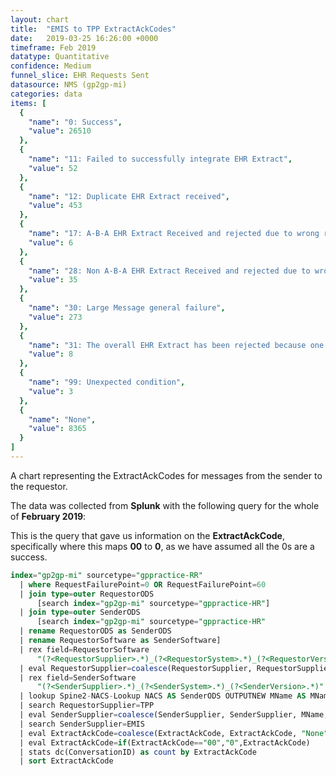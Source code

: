 ```yaml
---
layout: chart
title:  "EMIS to TPP ExtractAckCodes"
date:   2019-03-25 16:26:00 +0000
timeframe: Feb 2019
datatype: Quantitative
confidence: Medium
funnel_slice: EHR Requests Sent
datasource: NMS (gp2gp-mi)
categories: data
items: [
  {
    "name": "0: Success",
    "value": 26510
  },
  {
    "name": "11: Failed to successfully integrate EHR Extract",
    "value": 52
  },
  {
    "name": "12: Duplicate EHR Extract received",
    "value": 453
  },
  {
    "name": "17: A-B-A EHR Extract Received and rejected due to wrong record or wrong patient",
    "value": 6
  },
  {
    "name": "28: Non A-B-A EHR Extract Received and rejected due to wrong record or wrong patient",
    "value": 35
  },
  {
    "name": "30: Large Message general failure",
    "value": 273
  },
  {
    "name": "31: The overall EHR Extract has been rejected because one or more attachments via Large Messages were not received",
    "value": 8
  },
  {
    "name": "99: Unexpected condition",
    "value": 3
  },
  {
    "name": "None",
    "value": 8365
  }
]
---
```

A chart representing the ExtractAckCodes for messages from the sender to the requestor.

The data was collected from **Splunk** with the following query for the whole of **February 2019**:

This is the query that gave us information on the **ExtractAckCode**, specifically where this maps **00** to **0**, as we have assumed all the 0s are a success.
```sql
index="gp2gp-mi" sourcetype="gppractice-RR"     
  | where RequestFailurePoint=0 OR RequestFailurePoint=60      
  | join type=outer RequestorODS
      [search index="gp2gp-mi" sourcetype="gppractice-HR"]      
  | join type=outer SenderODS          
      [search index="gp2gp-mi" sourcetype="gppractice-HR"            
  | rename RequestorODS as SenderODS            
  | rename RequestorSoftware as SenderSoftware]     
  | rex field=RequestorSoftware        
      "(?<RequestorSupplier>.*)_(?<RequestorSystem>.*)_(?<RequestorVersion>.*)"     
  | eval RequestorSupplier=coalesce(RequestorSupplier, RequestorSupplier, "Unknown")     
  | rex field=SenderSoftware        
      "(?<SenderSupplier>.*)_(?<SenderSystem>.*)_(?<SenderVersion>.*)"     
  | lookup Spine2-NACS-Lookup NACS AS SenderODS OUTPUTNEW MName AS MName     
  | search RequestorSupplier=TPP 
  | eval SenderSupplier=coalesce(SenderSupplier, SenderSupplier, MName, MName, "Unknown")     
  | search SenderSupplier=EMIS 
  | eval ExtractAckCode=coalesce(ExtractAckCode, ExtractAckCode, "None")
  | eval ExtractAckCode=if(ExtractAckCode=="00","0",ExtractAckCode)
  | stats dc(ConversationID) as count by ExtractAckCode 
  | sort ExtractAckCode
```
